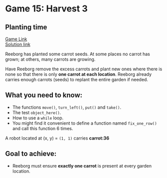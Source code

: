 # Game 15: Harvest 3  

## Planting time  
[Game Link](https://reeborg.ca/reeborg.html?lang=en&mode=python&menu=worlds%2Fmenus%2Freeborg_intro_en.json&name=Harvest%203&url=worlds%2Ftutorial_en%2Fharvest3.json)  
[Solution link](harvest3.py)

Reeborg has planted some carrot seeds. At some places no carrot has grown; at others, many carrots are growing.  

Have Reeborg remove the excess carrots and plant new ones where there is none so that there is only **one carrot at each location**. Reeborg already carries enough carrots (seeds) to replant the entire garden if needed.  

## What you need to know:  
  - The functions `move()`, `turn_left()`, `put()` and `take()`.  
  - The test `object_here()`.  
  - How to use a `while` loop.  
  - You might find it convenient to define a function named `fix_one_row()` and call this function 6 times.  

A robot located at (x, y) = `(1, 1)` carries **carrot:36**  

## Goal to achieve:  
  - Reeborg must ensure **exactly one carrot** is present at every garden location.
